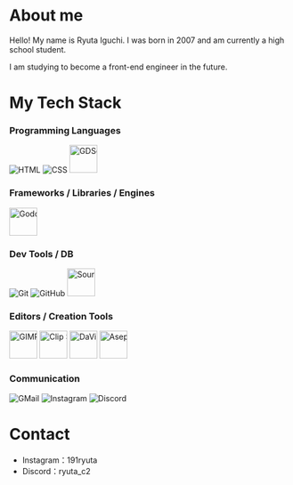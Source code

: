 # About me
Hello! My name is Ryuta Iguchi.
I was born in 2007 and am currently a high school student.

I am studying to become a front-end engineer in the future.

# My Tech Stack

### Programming Languages
<div style="white-space:nowrap;">
  <img src="https://skillicons.dev/icons?i=html" title="HTML">
  <img src="https://skillicons.dev/icons?i=css" title="CSS">
  <img src="https://github.com/user-attachments/assets/4fd6b754-08b6-4207-9c56-b7379d942a79" width="50" title="GDScript">
</div>

### Frameworks / Libraries / Engines
<div style="white-space:nowrap;">
  <img src="https://github.com/user-attachments/assets/0ed2bae2-19c2-44b7-b606-f2ec908ebee5" width="50" title="Godot Game engine">
</div>

### Dev Tools / DB
<div style="white-space:nowrap;">
  <img src="https://skillicons.dev/icons?i=git" title="Git">
  <img src="https://skillicons.dev/icons?i=github" title="GitHub">
  <img src="https://github.com/user-attachments/assets/a9444119-8589-4844-aa22-795b438b79fb" width="50" title="Sourcetree">
</div>

### Editors / Creation Tools
<div style="white-space:nowrap;">
  <img src="https://github.com/user-attachments/assets/ce57df73-68f5-475b-a480-06e78589b591" width="50" title="GIMP">
  <img src="https://github.com/user-attachments/assets/7e2683e0-9a18-4a1e-a9ad-f1279ce1003c" width="50" title="Clip Studio Paint">
  <img src="https://github.com/user-attachments/assets/2f0370b5-df7e-49bb-99f8-f5df1213bea4" width="50" title="DaVinci Resolve">
  <img src="https://github.com/user-attachments/assets/c498e855-1b91-4e90-95a9-d8aa96168e6c" width="50" title="Aseprite">
</div>

### Communication
<div style="white-space:nowrap;">
  <img src="https://skillicons.dev/icons?i=gmail" title="GMail">
  <img src="https://skillicons.dev/icons?i=instagram" title="Instagram">
  <img src="https://skillicons.dev/icons?i=discord" title="Discord">
</div>

# Contact
- Instagram：191ryuta
- Discord：ryuta_c2

